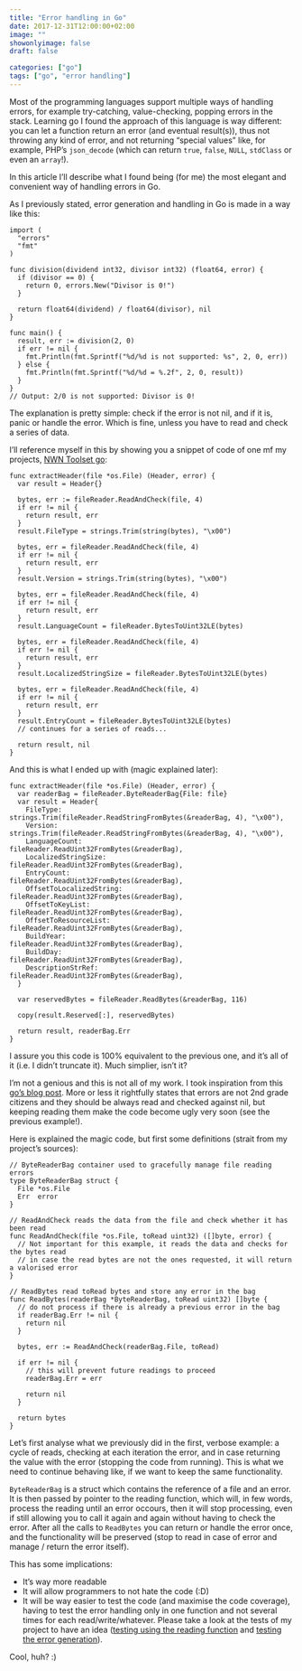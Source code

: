```yaml
---
title: "Error handling in Go"
date: 2017-12-31T12:00:00+02:00
image: ""
showonlyimage: false
draft: false

categories: ["go"]
tags: ["go", "error handling"]
---
```


Most of the programming languages support multiple ways of handling errors, for example try-catching, value-checking, popping errors in the stack. Learning go I found the approach of this language is way different: you can let a function return an error (and eventual result(s)), thus not throwing any kind of error, and not returning “special values” like, for example, PHP’s `json_decode` (which can return `true`, `false`, `NULL`, `stdClass` or even an `array`!).

In this article I’ll describe what I found being (for me) the most elegant and convenient way of handling errors in Go.

As I previously stated, error generation and handling in Go is made in a way like this:

```golang
import (
  "errors"
  "fmt"
)

func division(dividend int32, divisor int32) (float64, error) {
  if (divisor == 0) {
    return 0, errors.New("Divisor is 0!")
  }

  return float64(dividend) / float64(divisor), nil
}

func main() {
  result, err := division(2, 0)
  if err != nil {
    fmt.Println(fmt.Sprintf("%d/%d is not supported: %s", 2, 0, err))
  } else {
    fmt.Println(fmt.Sprintf("%d/%d = %.2f", 2, 0, result))
  }
}
// Output: 2/0 is not supported: Divisor is 0!
```

The explanation is pretty simple: check if the error is not nil, and if it is, panic or handle the error. Which is fine, unless you have to read and check a series of data.

I’ll reference myself in this by showing you a snippet of code of one mf my projects, [NWN Toolset go](https://github.com/elegos/nwn-toolset-go):

```golang
func extractHeader(file *os.File) (Header, error) {
  var result = Header{}

  bytes, err := fileReader.ReadAndCheck(file, 4)
  if err != nil {
    return result, err
  }
  result.FileType = strings.Trim(string(bytes), "\x00")

  bytes, err = fileReader.ReadAndCheck(file, 4)
  if err != nil {
    return result, err
  }
  result.Version = strings.Trim(string(bytes), "\x00")

  bytes, err = fileReader.ReadAndCheck(file, 4)
  if err != nil {
    return result, err
  }
  result.LanguageCount = fileReader.BytesToUint32LE(bytes)

  bytes, err = fileReader.ReadAndCheck(file, 4)
  if err != nil {
    return result, err
  }
  result.LocalizedStringSize = fileReader.BytesToUint32LE(bytes)

  bytes, err = fileReader.ReadAndCheck(file, 4)
  if err != nil {
    return result, err
  }
  result.EntryCount = fileReader.BytesToUint32LE(bytes)
  // continues for a series of reads...

  return result, nil
}
```

And this is what I ended up with (magic explained later):

```golang
func extractHeader(file *os.File) (Header, error) {
  var readerBag = fileReader.ByteReaderBag{File: file}
  var result = Header{
    FileType:                strings.Trim(fileReader.ReadStringFromBytes(&readerBag, 4), "\x00"),
    Version:                 strings.Trim(fileReader.ReadStringFromBytes(&readerBag, 4), "\x00"),
    LanguageCount:           fileReader.ReadUint32FromBytes(&readerBag),
    LocalizedStringSize:     fileReader.ReadUint32FromBytes(&readerBag),
    EntryCount:              fileReader.ReadUint32FromBytes(&readerBag),
    OffsetToLocalizedString: fileReader.ReadUint32FromBytes(&readerBag),
    OffsetToKeyList:         fileReader.ReadUint32FromBytes(&readerBag),
    OffsetToResourceList:    fileReader.ReadUint32FromBytes(&readerBag),
    BuildYear:               fileReader.ReadUint32FromBytes(&readerBag),
    BuildDay:                fileReader.ReadUint32FromBytes(&readerBag),
    DescriptionStrRef:       fileReader.ReadUint32FromBytes(&readerBag),
  }

  var reservedBytes = fileReader.ReadBytes(&readerBag, 116)

  copy(result.Reserved[:], reservedBytes)

  return result, readerBag.Err
}
```

I assure you this code is 100% equivalent to the previous one, and it’s all of it (i.e. I didn’t truncate it). Much simplier, isn’t it?

I’m not a genious and this is not all of my work. I took inspiration from this [go’s blog post](https://blog.golang.org/errors-are-values). More or less it rightfully states that errors are not 2nd grade citizens and they should be always read and checked against nil, but keeping reading them make the code become ugly very soon (see the previous example!).

Here is explained the magic code, but first some definitions (strait from my project’s sources):

```golang
// ByteReaderBag container used to gracefully manage file reading errors
type ByteReaderBag struct {
  File *os.File
  Err  error
}

// ReadAndCheck reads the data from the file and check whether it has been read
func ReadAndCheck(file *os.File, toRead uint32) ([]byte, error) {
  // Not important for this example, it reads the data and checks for the bytes read
  // in case the read bytes are not the ones requested, it will return a valorised error
}

// ReadBytes read toRead bytes and store any error in the bag
func ReadBytes(readerBag *ByteReaderBag, toRead uint32) []byte {
  // do not process if there is already a previous error in the bag
  if readerBag.Err != nil {
    return nil
  }

  bytes, err := ReadAndCheck(readerBag.File, toRead)

  if err != nil {
    // this will prevent future readings to proceed
    readerBag.Err = err

    return nil
  }

  return bytes
}
```

Let’s first analyse what we previously did in the first, verbose example: a cycle of reads, checking at each iteration the error, and in case returning the value with the error (stopping the code from running). This is what we need to continue behaving like, if we want to keep the same functionality.

`ByteReaderBag` is a struct which contains the reference of a file and an error. It is then passed by pointer to the reading function, which will, in few words, process the reading until an error occours, then it will stop processing, even if still allowing you to call it again and again without having to check the error. After all the calls to `ReadBytes` you can return or handle the error once, and the functionality will be preserved (stop to read in case of error and manage / return the error itself).

This has some implications:

- It’s way more readable
- It will allow programmers to not hate the code (:D)
- It will be way easier to test the code (and maximise the code coverage), having to test the error handling only in one function and not several times for each read/write/whatever. Please take a look at the tests of my project to have an idea ([testing using the reading function](https://github.com/elegos/nwn-toolset-go/blob/master/src/aurora/file/erf/erf_test.go) and [testing the error generation](https://github.com/elegos/nwn-toolset-go/blob/master/src/aurora/tools/fileReader/fileReader_test.go)).

Cool, huh? :)
